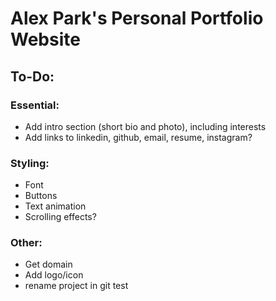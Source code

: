 # Alex Park's Personal Portfolio Website

## To-Do:
### Essential:
- Add intro section (short bio and photo), including interests
- Add links to linkedin, github, email, resume, instagram?
### Styling:
- Font
- Buttons
- Text animation
- Scrolling effects?
### Other:
- Get domain
- Add logo/icon
- rename project in git
test

